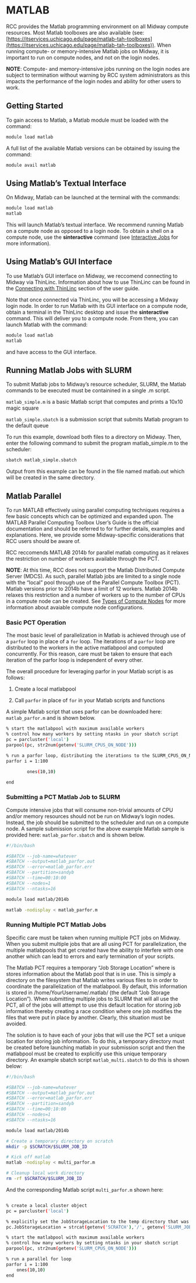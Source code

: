 # MATLAB

RCC provides the Matlab programming environment on all Midway compute resources.  Most Matlab toolboxes are also available (see: [https://itservices.uchicago.edu/page/matlab-tah-toolboxes](https://itservices.uchicago.edu/page/matlab-tah-toolboxes)).  When running compute- or memory-intensive Matlab jobs on Midway, it is important to run on compute nodes, and not on the login nodes.

**NOTE**: Compute- and memory-intensive jobs running on the login nodes are subject to termination without warning by RCC system administrators as this impacts the performance of the login nodes and ability for other users to work.

## Getting Started

To gain access to Matlab, a Matlab module must be loaded with the command:

```bash
module load matlab
```

A full list of the available Matlab versions can be obtained by issuing the command:

```bash
module avail matlab
```

## Using Matlab’s Textual Interface

On Midway, Matlab can be launched at the terminal with the commands:

```bash
module load matlab
matlab
```

This will launch Matlab’s textual interface. We recommend running Matlab on a compute node as opposed to a login node.  To obtain a shell on a compute node, use the **sinteractive** command (see [Interactive Jobs](../../../using-midway/index.md#interactive-jobs) for more information).

## Using Matlab’s GUI Interface

To use Matlab’s GUI interface on Midway, we reccomend connecting to Midway via ThinLinc.  Information about how to use ThinLinc can be found in the [Connecting with ThinLinc](../../../connecting/index.md#thinlinc) section of the user guide.

Note that once connected via ThinLinc, you will be accessing a Midway login node.  In order to run Matlab with its GUI interface on a compute node, obtain a terminal in the ThinLinc desktop and issue the **sinteractive** command.  This will deliver you to a compute node.  From there, you can launch Matlab with the command:

```bash
module load matlab
matlab
```

and have access to the GUI interface.

## Running Matlab Jobs with SLURM

To submit Matlab jobs to Midway’s resource scheduler, SLURM, the Matlab commands to be executed must be containined in a single .m script.

`matlab_simple.m` is a basic Matlab script that computes and prints a 10x10 magic square

`matlab_simple.sbatch` is a submission script that submits Matlab program to the default queue

To run this example, download both files to a directory on Midway.  Then, enter the following command to submit the program matlab_simple.m to the scheduler:

```bash
sbatch matlab_simple.sbatch
```

Output from this example can be found in the file named matlab.out which will be created in the same directory.

## Matlab Parallel

To run MATLAB effectively using parallel computing techniques requires a few
basic concepts which can be optimized and expanded upon.  The MATLAB Parallel
Computing Toolbox User’s Guide is the official documentation and should be
referred to for further details, examples and explanations.  Here, we provide
some Midway-specific considerations that RCC users should be aware of.

RCC reccomends MATLAB 2014b for parallel matlab computing as it relaxes the restriction on number of workers available through the PCT.

**NOTE**: At this time, RCC does not support the Matlab Distributed Compute Server (MDCS).  As such, parallel Matlab jobs are limited to a single node with the “local” pool through use of the Parallel Compute Toolbox (PCT).  Matlab versions prior to 2014b have a limit of 12 workers.  Matlab 2014b relaxes this restriction and a number of workers up to the number of CPUs in a compute node can be created.  See [Types of Compute Nodes](../../../using-midway/index.md#node-types) for more information about avaiable compute node configurations.

### Basic PCT Operation

The most basic level of parallelization in Matlab is achieved through use of a `parfor` loop in place of a `for` loop.  The iterations of a `parfor` loop are distributed to the workers in the active matlabpool and computed concurrently.  For this reason, care must be taken to ensure that each iteration of the parfor loop is independent of every other.

The overall procedure for leveraging parfor in your Matlab script is as follows:


1. Create a local matlabpool


2. Call `parfor` in place of `for` in your Matlab scripts and functions

A simple Matlab script that uses parfor can be downloaded here: `matlab_parfor.m` and is shown below.

```bash
% start the matlabpool with maximum available workers
% control how many workers by setting ntasks in your sbatch script
pc = parcluster('local')
parpool(pc, str2num(getenv('SLURM_CPUS_ON_NODE')))

% run a parfor loop, distributing the iterations to the SLURM_CPUS_ON_NODE workers
parfor i = 1:100

        ones(10,10)

end
```

### Submitting a PCT Matlab Job to SLURM

Compute intensive jobs that will consume non-trivial amounts of CPU and/or memory resources should not be run on Midway’s login nodes.  Instead, the job should be submitted to the scheduler and run on a compute node.  A sample submission script for the above example Matlab sample is provided here: `matlab_parfor.sbatch` and is shown below.

```bash
#!/bin/bash

#SBATCH --job-name=whatever
#SBATCH --output=matlab_parfor.out
#SBATCH --error=matlab_parfor.err
#SBATCH --partition=sandyb
#SBATCH --time=00:10:00
#SBATCH --nodes=1
#SBATCH --ntasks=16

module load matlab/2014b

matlab -nodisplay < matlab_parfor.m

```

### Running Multiple PCT Matlab Jobs

Specific care must be taken when running multiple PCT jobs on Midway.  When you submit multiple jobs that are all using PCT for parallelization, the multiple matlabpools that get created have the ability to interfere with one another which can lead to errors and early termination of your scripts.

The Matlab PCT requires a temporary “Job Storage Location” where is stores information about the Matlab pool that is in use.  This is simply a directory on the filesystem that Matlab writes various files to in order to coordinate the parallelization of the matlabpool.  By default, this information is stored in /home/YourUsername/.matlab/ (the default “Job Storage Location”).  When submitting multiple jobs to SLURM that will all use the PCT, all of the jobs will attempt to use this default location for storing job information thereby creating a race condition where one job modifies the files that were put in place by another.  Clearly, this situation must be avoided.

The solution is to have each of your jobs that will use the PCT set a unique location for storing job information.  To do this, a temporary directory must be created before launching matlab in your submission script and then the matlabpool must be created to explicitly use this unique temporary directory.  An example sbatch script `matlab_multi.sbatch` to do this is shown below:

```bash
#!/bin/bash

#SBATCH --job-name=whatever
#SBATCH --output=matlab_parfor.out
#SBATCH --error=matlab_parfor.err
#SBATCH --partition=sandyb
#SBATCH --time=00:10:00
#SBATCH --nodes=1
#SBATCH --ntasks=16

module load matlab/2014b

# Create a temporary directory on scratch
mkdir -p $SCRATCH/$SLURM_JOB_ID

# Kick off matlab
matlab -nodisplay < multi_parfor.m

# Cleanup local work directory
rm -rf $SCRATCH/$SLURM_JOB_ID

```

And the corresponding Matlab script `multi_parfor.m` shown here:

```bash

% create a local cluster object
pc = parcluster('local')

% explicitly set the JobStorageLocation to the temp directory that was created in your sbatch script
pc.JobStorageLocation = strcat(getenv('SCRATCH'),'/', getenv('SLURM_JOB_ID'))

% start the matlabpool with maximum available workers
% control how many workers by setting ntasks in your sbatch script
parpool(pc, str2num(getenv('SLURM_CPUS_ON_NODE')))

% run a parallel for loop
parfor i = 1:100
    ones(10,10)
end
```
